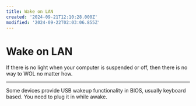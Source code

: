 ```yaml
---
title: Wake on LAN
created: '2024-09-21T12:10:28.000Z'
modified: '2024-09-22T02:03:06.855Z'
---
```


# Wake on LAN

If there is no light when your computer is suspended or off, then there is no way to WOL no matter how.

---

Some devices provide USB wakeup functionality in BIOS, usually keyboard based. You need to plug it in while awake.
